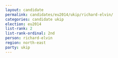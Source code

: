 ```yaml
---
layout: candidate
permalink: candidates/eu2014/ukip/richard-elvin/
categories: candidate ukip
election: eu2014
list-rank: 2
list-rank-ordinal: 2nd
person: richard-elvin
region: north-east
party: ukip
---
```

